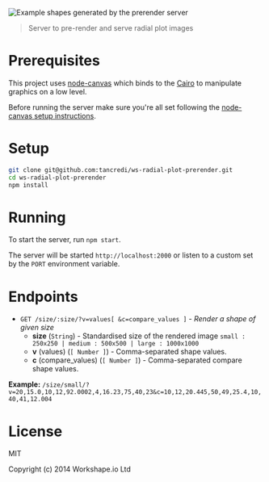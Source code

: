 ![Example shapes generated by the prerender server](http://i62.tinypic.com/15i47rp.jpg)

> Server to pre-render and serve radial plot images

# Prerequisites

This project uses [node-canvas](https://github.com/Automattic/node-canvas) which binds to the [Cairo](http://cairographics.org/) to manipulate graphics on a low level.

Before running the server make sure you're all set following the [node-canvas setup instructions](https://github.com/Automattic/node-canvas#installation).

# Setup

```bash
git clone git@github.com:tancredi/ws-radial-plot-prerender.git
cd ws-radial-plot-prerender
npm install
```

# Running

To start the server, run `npm start`.

The server will be started `http://localhost:2000` or listen to a custom set by the `PORT` environment variable.

# Endpoints

* `GET /size/:size/?v=values[ &c=compare_values ]` - *Render a shape of given size*
  * **size** (`String`) - Standardised size of the rendered image `small : 250x250 | medium : 500x500 | large : 1000x1000`
  * **v** (values) (`[ Number ]`) - Comma-separated shape values.
  * **c** (compare_values) (`[ Number ]`) - Comma-separated compare shape values.

**Example:** `/size/small/?v=20,15.0,10,12,92.0002,4,16.23,75,40,23&c=10,12,20.445,50,49,25.4,10,40,41,12.004`

# License

MIT

Copyright (c) 2014 Workshape.io Ltd